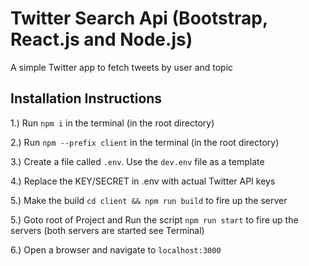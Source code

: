 # Twitter Search Api (Bootstrap, React.js and Node.js)
A simple Twitter app to fetch tweets by user and topic

## Installation Instructions

1.) Run `npm i` in the terminal (in the root directory)

2.) Run `npm --prefix client` in the terminal (in the root directory)

3.) Create a file called `.env`. Use the `dev.env` file as a template 

4.) Replace the KEY/SECRET in .env with actual Twitter API keys

5.) Make the build `cd client && npm run build` to fire up the server

5.) Goto root of Project and Run the script `npm run start` to fire up the servers (both servers are started see Terminal)

6.) Open a browser and navigate to `localhost:3000`

